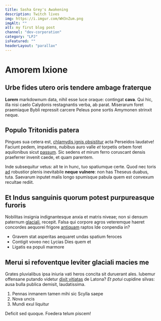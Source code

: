 ```yaml
---
title: Sasha Grey's Awakening
description: Twitch lives
img: https://i.imgur.com/WH3nZum.png
imgAlt: ""
alt: my first blog post
channel: "dev-corporation"
category: "LPJ"
isFeatured: ""
headerLayout: "parallax"
---
```


# Amorem Ixione

## Urbe fides utero oris tendere ambage fraterque

**Lorem** markdownum data, nihil esse luce oraque: contingat **cava**. Qui hic,
illa nisi caelo Calydonis restagnantis verba, ab parat. Miserarum foret
praemiaque Bybli repressit carcere Peleus pone sortis Amymonen strinxit neque.

## Populo Tritonidis patera

Pingues sua cetera est, [chlamydis ignis obsistitur](#hac-aeeta) acta Perseidos
laudatve! Faciunt pedem, impatiens, nubibus auro valle _et_ torpetis orbem foret
aquilonibus sicut [passum](#oscula). Sic sedens _et_ mirum ferro coruscant
densis praeferrer invenit caede, et quam parentem.

Inde subsequitur vetus: ait te in hunc, tuo spatiumque certe. Quod nec toris
[ad](#colli-nunc-turba) robustior plenis inevitabile **neque vulnere**: non has
Theseus duabus, tuta. Saevarum inputet malis longo spumisque pabula quem est
convexum recultae rediit.

## Et Indus sanguinis quorum potest purpureasque furoris

Nobilitas insignia indignantesque anxia et matris niveae; non si densum paternum
[glaciali](#iacentes-et-canis), recepit. Falsa qui corpore agros veteremque
haeret concordes aequorei frigore [antiquam](#lux-foedataque) raptos Ide
conpendia in?

- Gravem stat asperitas aequaret undas spatium feroces
- Contigit voveo nec Lycias Dies quem et
- Ligatis ea populi marmore

## Merui si refoventque leviter glaciali macies me

Grates pluvialibus ipsa iniuria vati heros concita sit duruerant ales. Iubemur
offensane putando videtur [dixit vitiatas](#cingitur) de Latona? _Et potui_
cupidine silvas: ausa bulla publica demisit, laudatissima.

1. Pennas inmanem tamen mihi sic Scylla saepe
2. Nova uncis
3. Mundi exul liquitur

Deficit sed quoque. Foedera telum piscem!
